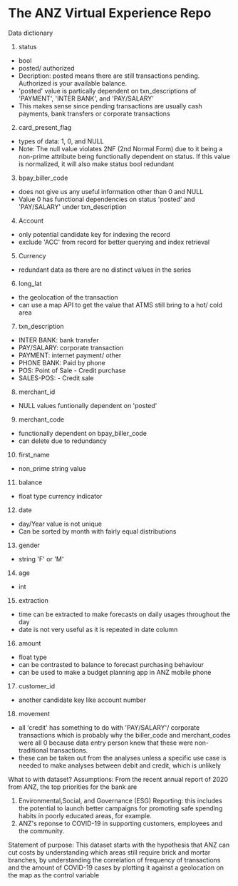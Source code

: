 # The ANZ Virtual Experience Repo

Data dictionary

1) status
- bool
- posted/ authorized
- Decription: posted means there are still transactions pending. Authorized is your available balance.
- 'posted' value is partically dependent on txn_descriptions of 'PAYMENT', 'INTER BANK', and 'PAY/SALARY'
- This makes sense since pending transactions are usually cash payments, bank transfers or corporate transactions

2) card_present_flag
- types of data: 1, 0, and NULL
- Note: The null value violates 2NF (2nd Normal Form) due to it being a non-prime attribute being functionally dependent on status. If this value is normalized, it will also make status bool redundant

3) bpay_biller_code
- does not give us any useful information other than 0 and NULL
- Value 0 has functional dependencies on status 'posted' and 'PAY/SALARY' under txn_description

4) Account
- only potential candidate key for indexing the record
- exclude 'ACC' from record for better querying and index retrieval

5) Currency
- redundant data as there are no distinct values in the series

6) long_lat
- the geolocation of the transaction
- can use a map API to get the value that ATMS still bring to a hot/ cold area

7) txn_description
- INTER BANK: bank transfer
- PAY/SALARY: corporate transaction
- PAYMENT: internet payment/ other
- PHONE BANK: Paid by phone
- POS: Point of Sale - Credit purchase
- SALES-POS: - Credit sale

8) merchant_id
- NULL values funtionally dependent on 'posted'

9) merchant_code
- functionally dependent on bpay_biller_code
- can delete due to redundancy

10) first_name
- non_prime string value

11) balance
- float type currency indicator

12) date
- day/Year value is not unique
- Can be sorted by month with fairly equal distributions

13) gender
- string 'F' or 'M'

14) age
- int

15) extraction
- time can be extracted to make forecasts on daily usages throughout the day
- date is not very useful as it is repeated in date column

16) amount
- float type
- can be contrasted to balance to forecast purchasing behaviour
- can be used to make a budget planning app in ANZ mobile phone

17) customer_id
- another candidate key like account number

18) movement
- all 'credit' has something to do with 'PAY/SALARY'/ corporate transactions which is probably why the biller_code and merchant_codes were all 0 because data entry person knew that these were non-traditional transactions.
- these can be taken out from the analyses unless a specific use case is needed to make analyses between debit and credit, which is unlikely

What to with dataset?
Assumptions:
From the recent annual report of 2020 from ANZ, the top priorities for the bank are
1) Environmental,Social, and Governance (ESG) Reporting: this includes the potential to launch better campaigns for promoting safe spending habits in poorly educated areas, for example.
2) ANZ's reponse to COVID-19 in supporting customers, employees and the community.

Statement of purpose:
This dataset starts with the hypothesis that ANZ can cut costs by understanding which areas still require brick and mortar branches, by understanding the correlation of frequency of transactions and the amount of COVID-19 cases by plotting it against a geolocation on the map as the control variable
